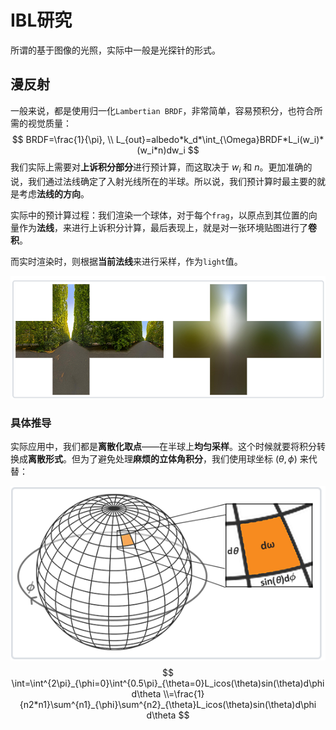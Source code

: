 # IBL研究

所谓的基于图像的光照，实际中一般是光探针的形式。

## 漫反射

一般来说，都是使用归一化`Lambertian BRDF`，非常简单，容易预积分，也符合所需的视觉质量：
$$
BRDF=\frac{1}{\pi},
\\
L_{out}=albedo*k_d*\int_{\Omega}BRDF*L_i(w_i)*(w_i*n)dw_i
$$
我们实际上需要对**上诉积分部分**进行预计算，而这取决于 $w_i$ 和 $n$。更加准确的说，我们通过法线确定了入射光线所在的半球。所以说，我们预计算时最主要的就是考虑**法线的方向**。

实际中的预计算过程：我们渲染一个球体，对于每个`frag`，以原点到其位置的向量作为**法线**，来进行上诉积分计算，最后表现上，就是对一张环境贴图进行了**卷积**。

而实时渲染时，则根据**当前法线**来进行采样，作为`light`值。

![image-20211022115733688](IBL研究.assets/image-20211022115733688.png)

### 具体推导

实际应用中，我们都是**离散化取点**——在半球上**均匀采样**。这个时候就要将积分转换成**离散形式**。但为了避免处理**麻烦的立体角积分**，我们使用球坐标 $(\theta,\phi)$ 来代替：

![image-20211022120053293](IBL研究.assets/image-20211022120053293.png)
$$
\int=\int^{2\pi}_{\phi=0}\int^{0.5\pi}_{\theta=0}L_icos(\theta)sin(\theta)d\phi d\theta
\\=\frac{1}{n2*n1}\sum^{n1}_{\phi}\sum^{n2}_{\theta}L_icos(\theta)sin(\theta)d\phi d\theta
$$
